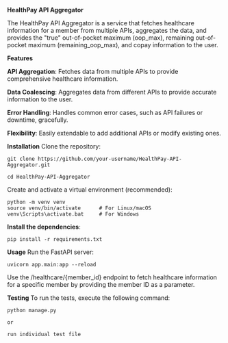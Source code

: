 **HealthPay API Aggregator**

The HealthPay API Aggregator is a service that fetches healthcare information for a member from multiple APIs, aggregates the data, and provides the "true" out-of-pocket maximum (oop_max), remaining out-of-pocket maximum (remaining_oop_max), and copay information to the user.

**Features**

**API Aggregation**: Fetches data from multiple APIs to provide comprehensive healthcare information.

**Data Coalescing**: Aggregates data from different APIs to provide accurate information to the user.

**Error Handling**: Handles common error cases, such as API failures or downtime, gracefully.

**Flexibility**: Easily extendable to add additional APIs or modify existing ones.

**Installation**
Clone the repository:

```
git clone https://github.com/your-username/HealthPay-API-Aggregator.git
```


```
cd HealthPay-API-Aggregator
```

Create and activate a virtual environment (recommended):

```
python -m venv venv
source venv/bin/activate      # For Linux/macOS
venv\Scripts\activate.bat     # For Windows
```

**Install the dependencies**:
```
pip install -r requirements.txt
```

**Usage**
Run the FastAPI server:

```
uvicorn app.main:app --reload
```

Use the /healthcare/{member_id} endpoint to fetch healthcare information for a specific member by providing the member ID as a parameter.

**Testing**
To run the tests, execute the following command:

```
python manage.py

or 

run individual test file
```

